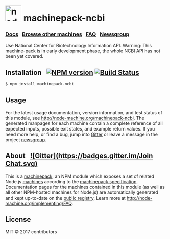 
<h1>
  <a href="http://node-machine.org" title="Node-Machine public registry"><img alt="node-machine logo" title="Node-Machine Project" src="http://node-machine.org/images/machine-anthropomorph-for-white-bg.png" width="50" /></a>
  machinepack-ncbi
</h1>

### [Docs](http://node-machine.org/machinepack-ncbi) &nbsp; [Browse other machines](http://node-machine.org/machinepacks) &nbsp;  [FAQ](http://node-machine.org/implementing/FAQ)  &nbsp;  [Newsgroup](https://groups.google.com/forum/?hl=en#!forum/node-machine)

Use National Center for Biotechnology Information API.
Warning: This machine-pack is in early development phase, the whole NCBI API has not been yet covered.

## Installation &nbsp; [![NPM version](https://badge.fury.io/js/machinepack-ncbi.svg)](http://badge.fury.io/js/machinepack-ncbi) [![Build Status](https://travis-ci.org/mikermcneil/machinepack-ncbi.png?branch=master)](https://travis-ci.org/mikermcneil/machinepack-ncbi)

```sh
$ npm install machinepack-ncbi
```

## Usage

For the latest usage documentation, version information, and test status of this module, see <a href="http://node-machine.org/machinepack-ncbi" title="Use National Center for Biotechnology Information API. (for node.js)">http://node-machine.org/machinepack-ncbi</a>.  The generated manpages for each machine contain a complete reference of all expected inputs, possible exit states, and example return values.  If you need more help, or find a bug, jump into [Gitter](https://gitter.im/node-machine/general) or leave a message in the project [newsgroup](https://groups.google.com/forum/?hl=en#!forum/node-machine).

## About  &nbsp; [![Gitter](https://badges.gitter.im/Join Chat.svg)](https://gitter.im/node-machine/general?utm_source=badge&utm_medium=badge&utm_campaign=pr-badge&utm_content=badge)

This is a [machinepack](http://node-machine.org/machinepacks), an NPM module which exposes a set of related Node.js [machines](http://node-machine.org/spec/machine) according to the [machinepack specification](http://node-machine.org/spec/machinepack).
Documentation pages for the machines contained in this module (as well as all other NPM-hosted machines for Node.js) are automatically generated and kept up-to-date on the <a href="http://node-machine.org" title="Public machine registry for Node.js">public registry</a>.
Learn more at <a href="http://node-machine.org/implementing/FAQ" title="Machine Project FAQ (for implementors)">http://node-machine.org/implementing/FAQ</a>.

## License

MIT &copy; 2017 contributors

